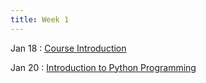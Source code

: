 ```yaml
---
title: Week 1
---
```


Jan 18
: [Course Introduction](#)

Jan 20
: [	Introduction to Python Programming](#)
